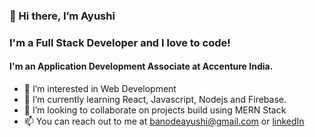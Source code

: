 ### 👋 Hi there, I’m Ayushi
### I'm a Full Stack Developer and I love to code!
#### I'm an Application Development Associate at Accenture India.
- 👀 I’m interested in Web Development
- 🌱 I’m currently learning React, Javascript, Nodejs and Firebase.
- 💞️ I’m looking to collaborate on projects build using MERN Stack
- 📫 You can reach out to me at banodeayushi@gmail.com or [linkedIn](https://www.linkedin.com/in/ayushi-banode-150b15169/)


<!---
Ayushi1612/Ayushi1612 is a ✨ special ✨ repository because its `README.md` (this file) appears on your GitHub profile.
You can click the Preview link to take a look at your changes.
--->
